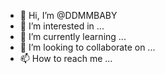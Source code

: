 - 👋 Hi, I’m @DDMMBABY
- 👀 I’m interested in ...
- 🌱 I’m currently learning ...
- 💞️ I’m looking to collaborate on ...
- 📫 How to reach me ...

<!---
DDMMBABY/DDMMBABY is a ✨ special ✨ repository because its `README.md` (this file) appears on your GitHub profile.
You can click the Preview link to take a look at your changes.
--->
